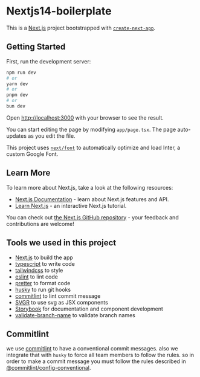 # Nextjs14-boilerplate

This is a [Next.js](https://nextjs.org/) project bootstrapped with [`create-next-app`](https://github.com/vercel/next.js/tree/canary/packages/create-next-app).

## Getting Started

First, run the development server:

```bash
npm run dev
# or
yarn dev
# or
pnpm dev
# or
bun dev
```

Open [http://localhost:3000](http://localhost:3000) with your browser to see the result.

You can start editing the page by modifying `app/page.tsx`. The page auto-updates as you edit the file.

This project uses [`next/font`](https://nextjs.org/docs/basic-features/font-optimization) to automatically optimize and load Inter, a custom Google Font.

## Learn More

To learn more about Next.js, take a look at the following resources:

- [Next.js Documentation](https://nextjs.org/docs) - learn about Next.js features and API.
- [Learn Next.js](https://nextjs.org/learn) - an interactive Next.js tutorial.

You can check out [the Next.js GitHub repository](https://github.com/vercel/next.js/) - your feedback and contributions are welcome!

## Tools we used in this project

- [Next.js](https://nextjs.org/) to build the app
- [typescript](https://www.typescriptlang.org/) to write code
- [tailwindcss](https://tailwindcss.com/) to style
- [eslint](https://eslint.org/) to lint code
- [pretter](https://prettier.io/) to format code
- [husky](https://typicode.github.io/husky/#/) to run git hooks
- [commitlint](https://commitlint.js.org/#/) to lint commit message
- [SVGR](https://www.npmjs.com/package/@svgr/webpack) to use svg as JSX components
- [Storybook](https://storybook.js.org/) for documentation and component development
- [validate-branch-name](https://www.npmjs.com/package/validate-branch-name) to validate branch names

## Commitlint

we use [commitlint](https://commitlint.js.org/#/) to have a conventional commit messages. also we integrate that with `husky` to force all team members to follow the rules.
so in order to make a commit message you must follow the rules described in [@commitlint/config-conventional](https://www.npmjs.com/package/@commitlint/config-conventional).
